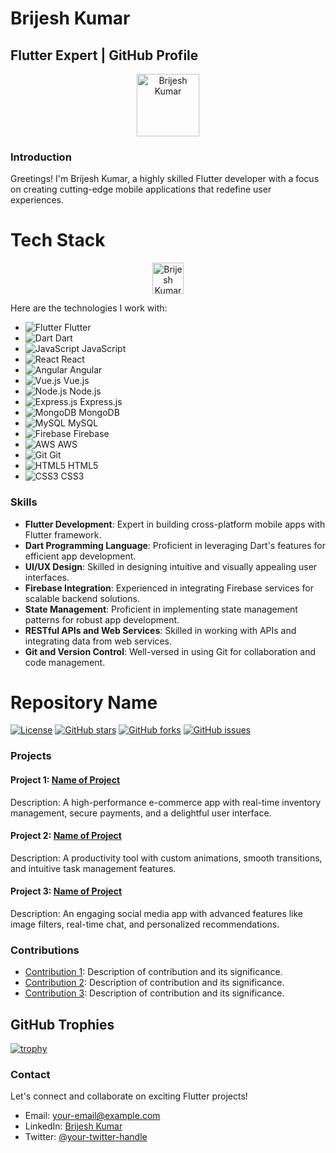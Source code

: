 # Brijesh Kumar
## Flutter Expert | GitHub Profile

<p align="center">
  <img src="https://github.com/gadgetsteach.png" alt="Brijesh Kumar" width="100"  />
</p>

### Introduction

Greetings! I'm Brijesh Kumar, a highly skilled Flutter developer with a focus on creating cutting-edge mobile applications that redefine user experiences.

# Tech Stack

<p align="center">
  <img src="https://github.com/gadgetsteach.png" alt="Brijesh Kumar" width="50"  />
</p>

Here are the technologies I work with:

- ![Flutter](https://img.icons8.com/color/48/000000/flutter.png) Flutter
- ![Dart](https://img.icons8.com/color/48/000000/dart.png) Dart
- ![JavaScript](https://img.icons8.com/color/48/000000/javascript.png) JavaScript
- ![React](https://img.icons8.com/color/48/000000/react-native.png) React
- ![Angular](https://img.icons8.com/color/48/000000/angularjs.png) Angular
- ![Vue.js](https://img.icons8.com/color/48/000000/vue-js.png) Vue.js
- ![Node.js](https://img.icons8.com/color/48/000000/nodejs.png) Node.js
- ![Express.js](https://img.icons8.com/ios-filled/50/000000/express.png) Express.js
- ![MongoDB](https://img.icons8.com/color/48/000000/mongodb.png) MongoDB
- ![MySQL](https://img.icons8.com/color/48/000000/mysql.png) MySQL
- ![Firebase](https://img.icons8.com/color/48/000000/firebase.png) Firebase
- ![AWS](https://img.icons8.com/color/48/000000/amazon-web-services.png) AWS
- ![Git](https://img.icons8.com/color/48/000000/git.png) Git
- ![HTML5](https://img.icons8.com/color/48/000000/html-5.png) HTML5
- ![CSS3](https://img.icons8.com/color/48/000000/css3.png) CSS3

### Skills

- **Flutter Development**: Expert in building cross-platform mobile apps with Flutter framework.
- **Dart Programming Language**: Proficient in leveraging Dart's features for efficient app development.
- **UI/UX Design**: Skilled in designing intuitive and visually appealing user interfaces.
- **Firebase Integration**: Experienced in integrating Firebase services for scalable backend solutions.
- **State Management**: Proficient in implementing state management patterns for robust app development.
- **RESTful APIs and Web Services**: Skilled in working with APIs and integrating data from web services.
- **Git and Version Control**: Well-versed in using Git for collaboration and code management.

# Repository Name

[![License](https://img.shields.io/badge/License-MIT-blue.svg)](LICENSE)
[![GitHub stars](https://img.shields.io/github/stars/gadgetsteach/gadgetsteach.svg)](https://github.com/gadgetsteach/repository-name/stargazers)
[![GitHub forks](https://img.shields.io/github/forks/gadgetsteach/gadgetsteach.svg)](https://github.com/gadgetsteach/repository-name/network)
[![GitHub issues](https://img.shields.io/github/issues/gadgetsteach/gadgetsteach.svg)](https://github.com/gadgetsteach/repository-name/issues)
### Projects

#### Project 1: [Name of Project](link-to-project)

Description: A high-performance e-commerce app with real-time inventory management, secure payments, and a delightful user interface.

#### Project 2: [Name of Project](link-to-project)

Description: A productivity tool with custom animations, smooth transitions, and intuitive task management features.

#### Project 3: [Name of Project](link-to-project)

Description: An engaging social media app with advanced features like image filters, real-time chat, and personalized recommendations.

### Contributions

- [Contribution 1](link-to-contribution): Description of contribution and its significance.
- [Contribution 2](link-to-contribution): Description of contribution and its significance.
- [Contribution 3](link-to-contribution): Description of contribution and its significance.


 ## GitHub Trophies
  [![trophy](https://github-profile-trophy.vercel.app/?username=gadgetsteach)](https://github.com/ryo-ma/github-profile-trophy)
 
### Contact
  
Let's connect and collaborate on exciting Flutter projects!
- Email: [your-email@example.com](mailto:your-email@example.com)
- LinkedIn: [Brijesh Kumar](https://www.linkedin.com/in/your-linkedin-profile)
- Twitter: [@your-twitter-handle](https://twitter.com/your-twitter-handle)
